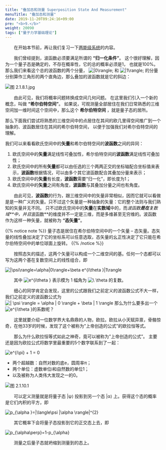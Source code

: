 ```yaml
---
title: "叠加态和测量 Superposition State And Measurement"
menuTitle: "叠加态和测量"
date: 2019-11-20T09:24:16+09:00
pre: "<b>9.</b>"
weight: 20090
tags: ["量子力学基础理论"]
---
```


&emsp;&emsp;在开始本节前，再让我们复习一下[两能级系统](/量子力学基础理论/2.1.8-两能级系统-two-level-system/)的内容。

&emsp;&emsp;我们曾经提到，波函数必须要满足所谓的 **“归一化条件”**。
这个很好理解，因为一个量子态是确定的，不存在概率性，它的总的概率必须是1， 也就是100%。
那么我们来看这个总的波函数的两个分量，
<img src="https://latex.codecogs.com/gif.latex?\inline&space;\dpi{120}&space;|0&space;\rangle" title="|0\rangle" style="margin: auto; display: inline;"/>;
和
<img src="https://latex.codecogs.com/gif.latex?\inline&space;\dpi{120}&space;|1&space;\rangle" title="|1\rangle" style="margin: auto; display: inline;"/>;
的分量分别算作三角形的两个直角边，那么叠加的波函数就是它的斜边：

![图 2.1.8.1.jpg](/images/图%202.1.8.1.jpg)

&emsp;&emsp;由此可见，我们将概率问题转换成空间几何问题。
在这里我们引入一个新的概念，叫做 **“希尔伯特空间”**。
如果说，可观测量全部居住在我们日常熟悉的三维空间加一维时间这个空间中，那么这个 **希尔伯特空间** ，就是量子态的居所。

那么下面我们尝试将熟悉的三维空间中的点居住在其间的欧几里得空间推广到一个抽象的、波函数居住在其间的希尔伯特空间，
以便于加强我们对希尔伯特空间的理解。

我们可以来看看欧氏空间中的**矢量**和希尔伯特空间的**波函数**之间的异同：

1. 欧氏空间中的**矢量**满足线性可叠加性，希尔伯特空间的**波函数**满足线性可叠加性；
2. 欧氏空间中的所有**矢量**都可以由任选的三个两两正交的坐标轴配合坐标值来表示，**波函数**根据情况，可以由多个其它波函数配合其叠加分量来表示；
3. 欧氏空间中的**矢量**有长度，**波函数**需要“归一化”，即长度为1；
4. 欧氏空间中的**矢量**之间有角度，**波函数**与其叠加分量之间也有角度。

&emsp;&emsp;由此可见，**波函数**的行为，跟三维空间中的矢量非常相似，因而它就可以看做是是一种广义的矢量。只不过这个矢量是一种抽象的矢量：它的整个法则与我们熟知的矢量并无不同。
只不过欧氏空间中的**矢量**在**实数域**中的，而*波函数**是在**复数域**中，并且*波函数**的维度并不一定是三维，而是多维甚至无穷维的。波函数作为这样一种矢量，就被称为 **“态矢量”**。

{{% notice note %}}
量子态是居住在希尔伯特空间中的一个矢量 – 态矢量。态矢量的线性叠加决定了它的坐标系可以任意选取，态矢量的幺正性决定了它只能在希尔伯特空间中的单位球面上旋转。
{{% /notice %}}

&emsp;&emsp;按照态矢的描述，这两个矢量可以构成一个二维空间的基。任何一个态都可以写为这两个基在复数空间上的线性组合，即

<img src="https://latex.codecogs.com/gif.latex?\inline&space;\dpi{150}&space;|\psi\rangle=\alpha|0\rangle&plus;\beta&space;e^{i\theta&space;}|1\rangle" title="|\psi\rangle=\alpha|0\rangle+\beta e^{i\theta }|1\rangle" />

&emsp;&emsp;其中
<img src="https://latex.codecogs.com/gif.latex?\inline&space;\dpi{120}&space;e^{i\theta&space;}" title="e^{i\theta }" style="margin: auto; display: inline;"/>
表示模为 1 幅角为 <img src="https://latex.codecogs.com/gif.latex?\inline&space;\dpi{120}&space;\&space;\theta" title="\ \theta" style="margin: auto; display: inline;"/> 的复数。

&emsp;&emsp;细心的同学肯定会发现，这里的公式跟我们之前定义的波函数公式不大一样，我们之前定义的波函数公式为
<img src="https://latex.codecogs.com/gif.latex?\inline&space;\dpi{120}&space;|&space;\psi&space;\rangle&space;=&space;\alpha&space;|&space;0&space;\rangle&space;&plus;&space;\beta&space;|&space;1&space;\rangle" title="| \psi \rangle = \alpha | 0 \rangle + \beta | 1 \rangle" style="margin: auto; display: inline;"/>
那么为什么要多出一个
<img src="https://latex.codecogs.com/gif.latex?\inline&space;\dpi{120}&space;e^{i\theta&space;}" title="e^{i\theta }" style="margin: auto; display: inline;"/>的系数呢？

&emsp;&emsp;这里就要介绍一位数学界大名鼎鼎的人物，欧拉。欧拉从小天赋异禀，骨骼惊奇，在他33岁的时候，发现了这个被称为”上帝创造的公式”的欧拉恒等式。

&emsp;&emsp;那么为什么欧拉恒等式如此之神奇，竟可以被称为”上帝创造的公式”。
主要还是因为欧拉公式将数学里最重要的5个数字联系到了一起：

<img src="https://latex.codecogs.com/gif.latex?\dpi{150}&space;e^{i\pi}&space;&plus;&space;1&space;=&space;0" title="e^{i\pi} + 1 = 0" />

+ 两个超越数：自然对数的底e，圆周率π；
+ 两个单位：虚数单位i和自然数的单位1；
+ 以及被称为人类伟大发现之一的0。

![图 2.1.10.1](/images/图%202.1.10.1.png)

&emsp;&emsp;可以定义测量就是将量子态 |ψ⟩ 投影到另一个态 |α⟩ 上。获得这个态的概率是它们内积的平方，即

<img src="https://latex.codecogs.com/gif.latex?\inline&space;\dpi{150}&space;p_{\alpha&space;}=|\langle\psi&space;|\alpha&space;\rangle|^{2}" title="p_{\alpha }=|\langle\psi |\alpha \rangle|^{2}" />

&emsp;&emsp;其它概率下会将量子态投影到它的正交态上去，即

<img src="https://latex.codecogs.com/gif.latex?\inline&space;\dpi{150}&space;p_{\alpha\perp}=1-p_{\alpha}" title="p_{\alpha\perp}=1-p_{\alpha}" />

&emsp;&emsp;测量之后量子态就坍缩到测量到的态上。